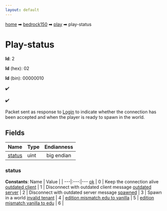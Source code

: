 ```yaml
---
layout: default
---
```


[home](/) ➡ [bedrock150](/protocol/bedrock150) ➡ [play](/protocol/bedrock150/play) ➡ play-status

# Play-status

**Id**: 2

**Id** (hex): 02

**Id** (bin): 00000010

✔️

✔️

Packet sent as response to [Login](#play_login) to indicate whether the connection has been accepted and when the player is ready to spawn in the world.

## Fields

Name | Type | Endianness
---|---|:---:
[status](#status) | uint | big endian

### status

**Constants**:
Name | Value |  |
---|:---:|---
[ok](status_ok) | 0 | Keep the connection alive
[outdated client](status_outdated-client) | 1 | Disconnect with outdated client message
[outdated server](status_outdated-server) | 2 | Disconnect with outdated server message
[spawned](status_spawned) | 3 | Spawn in a world
[invalid tenant](status_invalid-tenant) | 4 | 
[edition mismatch edu to vanilla](status_edition-mismatch-edu-to-vanilla) | 5 | 
[edition mismatch vanilla to edu](status_edition-mismatch-vanilla-to-edu) | 6 | 

